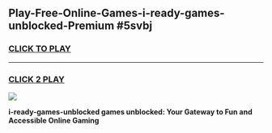 
## Play-Free-Online-Games-i-ready-games-unblocked-Premium #5svbj
<h3>
<a href="https://premium.freeplayer.one?title=i-ready-games-unblocked&ref=8M">CLICK TO PLAY</a></h3>
<hr>

<h3>
<a href="https://premium.freeplayer.one?title=i-ready-games-unblocked&ref=8M">CLICK 2 PLAY</a>
  
</h3>

<a href="https://premium.freeplayer.one?title=i-ready-games-unblocked&ref=8M"><img src="https://clearcache.store/games.png"></a>


**i-ready-games-unblocked games unblocked: Your Gateway to Fun and Accessible Online Gaming**
